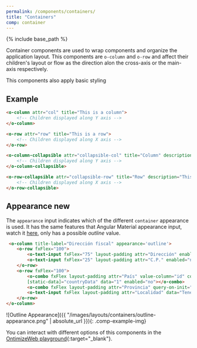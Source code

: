 ```yaml
---
permalink: /components/containers/
title: "Containers"
comp: container
---
```


{% include base_path %}

Container components are used to wrap components and organize the application layout. This components are `o-column` and `o-row` and affect their children's layout or flow as the direction alon the cross-axis or the main-axis respectively.

This components also apply basic styling 

## Example

```html
<o-column attr="col" title="This is a column">
    <!-- Children displayed along Y axis -->
</o-column>

<o-row attr="row" title="This is a row">
    <!-- Children displayed along X axis -->
</o-row>

<o-column-collapsible attr="collapsible-col" title="Column" description="This is a collapsible column">
    <!-- Children displayed along Y axis -->
</o-column-collapsible>

<o-row-collapsible attr="collapsible-row" title="Row" description="This is a collapsible row">
    <!-- Children displayed along X axis -->
</o-row-collapsible>
```
## Appearance <span class='menuitem-badge'> new </span>

The `appearance` input indicates which of the different `container` appearance is used. It has the same features that Angular Material appearance input, watch it [here](https://v6.material.angular.io/components/form-field/overview#form-field-appearance-variants), 
only has a possible *outline* value.
```html
 <o-column title-label="Dirección fiscal" appearance='outline'>
    <o-row fxFlex="100">
        <o-text-input fxFlex="75" layout-padding attr="Dirección" enabled="no" data="C/ José Manuel Guimerá, 3-4º"></o-text-input>
        <o-text-input fxFlex="25" layout-padding attr="C.P." enabled="no" data="38003"></o-text-input>
    </o-row>
    <o-row fxFlex="100">
        <o-combo fxFlex layout-padding attr="País" value-column="id" columns="id;name" visible-columns="name"
        [static-data]="countryData" data="1" enabled="no"></o-combo>
        <o-combo fxFlex layout-padding attr="Provincia" query-on-init="no" query-on-bind="no" enabled="no"></o-combo>
        <o-text-input fxFlex layout-padding attr="Localidad" data="Tenerife" enabled="no"></o-text-input>
    </o-row>
</o-column>
```



![Outline Appearance]({{ "/images/layouts/containers/outline-appearance.png" | absolute_url }}){: .comp-example-img}


You can interact with different options of this components in the [OntimizeWeb playground]({{site.playgroundurl}}/main/containers){:target="_blank"}.
